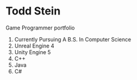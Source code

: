 <h1>Todd Stein</h1>
Game Programmer portfolio


<ol>
<li>Currently Pursuing A B.S. In Computer Science</li>
<li>Unreal Engine 4</li>
<li>Unity Engine 5</li>
<li>C++</li>
<li>Java</li>
<li>C#</li>
</ol>
